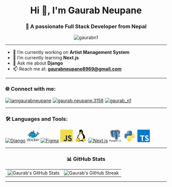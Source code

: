 <h1 align="center">Hi 👋, I'm Gaurab Neupane</h1>
<h3 align="center">🚀 A passionate Full Stack Developer from Nepal</h3>

<p align="center">
  <img src="https://komarev.com/ghpvc/?username=gaurabn1&label=Profile%20views&color=0e75b6&style=flat" alt="gaurabn1" />
</p>

---

- 🔭 I’m currently working on **Artist Management System**
- 🌱 I’m currently learning **Next.js**
- 💬 Ask me about **Django**
- 📫 Reach me at: **gaurabneupane8969@gmail.com**

---

<h3 align="left">🌐 Connect with me:</h3>
<p align="left">
<a href="https://linkedin.com/in/iamgaurabneupane" target="blank"><img align="center" src="https://raw.githubusercontent.com/rahuldkjain/github-profile-readme-generator/master/src/images/icons/Social/linked-in-alt.svg" alt="iamgaurabneupane" height="30" width="40" /></a>
<a href="https://fb.com/gaurab.neupane.3158" target="blank"><img align="center" src="https://raw.githubusercontent.com/rahuldkjain/github-profile-readme-generator/master/src/images/icons/Social/facebook.svg" alt="gaurab.neupane.3158" height="30" width="40" /></a>
<a href="https://instagram.com/gaurab_n1" target="blank"><img align="center" src="https://raw.githubusercontent.com/rahuldkjain/github-profile-readme-generator/master/src/images/icons/Social/instagram.svg" alt="gaurab_n1" height="30" width="40" /></a>
</p>

---

<h3 align="left">🛠️ Languages and Tools:</h3>
<p align="left">
  <a href="https://www.djangoproject.com/" target="_blank"><img src="https://cdn.worldvectorlogo.com/logos/django.svg" alt="Django" width="40" height="40"/></a>
  <a href="https://www.docker.com/" target="_blank"><img src="https://raw.githubusercontent.com/devicons/devicon/master/icons/docker/docker-original-wordmark.svg" alt="Docker" width="40" height="40"/></a>
  <a href="https://www.figma.com/" target="_blank"><img src="https://www.vectorlogo.zone/logos/figma/figma-icon.svg" alt="Figma" width="40" height="40"/></a>
  <a href="https://developer.mozilla.org/en-US/docs/Web/JavaScript" target="_blank"><img src="https://raw.githubusercontent.com/devicons/devicon/master/icons/javascript/javascript-original.svg" alt="JavaScript" width="40" height="40"/></a>
  <a href="https://www.linux.org/" target="_blank"><img src="https://raw.githubusercontent.com/devicons/devicon/master/icons/linux/linux-original.svg" alt="Linux" width="40" height="40"/></a>
  <a href="https://nextjs.org/" target="_blank"><img src="https://cdn.worldvectorlogo.com/logos/nextjs-2.svg" alt="Next.js" width="40" height="40"/></a>
  <a href="https://www.postgresql.org" target="_blank"><img src="https://raw.githubusercontent.com/devicons/devicon/master/icons/postgresql/postgresql-original-wordmark.svg" alt="PostgreSQL" width="40" height="40"/></a>
  <a href="https://www.python.org" target="_blank"><img src="https://raw.githubusercontent.com/devicons/devicon/master/icons/python/python-original.svg" alt="Python" width="40" height="40"/></a>
  <a href="https://www.typescriptlang.org/" target="_blank"><img src="https://raw.githubusercontent.com/devicons/devicon/master/icons/typescript/typescript-original.svg" alt="TypeScript" width="40" height="40"/></a>
</p>

---

<h3 align="center">📊 GitHub Stats</h3>

<div align="center">
  <table>
    <tr>
      <td>
        <img src="https://github-readme-stats.vercel.app/api?username=gaurabn1&show_icons=true&locale=en&theme=tokyonight&hide_border=true&title_color=ff79c6&icon_color=79ff97" alt="Gaurab's GitHub Stats"/>
      </td>
      <td>
        <img src="https://github-readme-streak-stats.herokuapp.com/?user=gaurabn1&theme=tokyonight&hide_border=true&ring=ff79c6&fire=ff79c6&currStreakLabel=ff79c6" alt="Gaurab's GitHub Streak"/>
      </td>
    </tr>
  </table>
</div>

---
